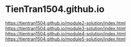 # TienTran1504.github.io

https://tientran1504.github.io/module2-solution/index.html
https://tientran1504.github.io/module3-solution/index.html
https://tientran1504.github.io/module4-solution/index.html
https://tientran1504.github.io/module5-solution/index.html
